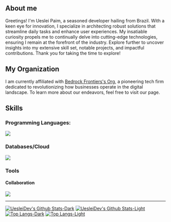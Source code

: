 <!-- Thanks for reading! -->

## About me

Greetings! I'm Ueslei Paim, a seasoned developer hailing from Brazil. With a keen eye for innovation, I specialize in architecting robust solutions that streamline daily tasks and enhance user experiences. My insatiable curiosity propels me to continually delve into cutting-edge technologies, ensuring I remain at the forefront of the industry. Explore further to uncover insights into my extensive skill set, notable projects, and impactful contributions. Thank you for taking the time to explore!

## My Organization

I am currently affiliated with [Bedrock Frontiers's Org](https://github.com/BedrockFrontiers), a pioneering tech firm dedicated to revolutionizing how businesses operate in the digital landscape. To learn more about our endeavors, feel free to visit our page.

## Skills

### Programming Languages:

<p>
  <a href="https://skillicons.dev">
    <img src="https://skillicons.dev/icons?i=c,javascript,python,bash,haxe&perline=3&theme=light" />
  </a>
</p>

### Databases/Cloud

<p>
  <a href="https://skillicons.dev">
    <img src="https://skillicons.dev/icons?i=mongodb,supabase,firebase,googlecloud&perline=3&theme=light" />
  </a>
</p>

### Tools

#### Collaboration

<p>
  <a href="https://skillicons.dev">
    <img src="https://skillicons.dev/icons?i=git,postman,github,githubactions,notion,obsidian,cloudflare,cmake&perline=3&theme=light" />
  </a>
</p>

---

[![UesleiDev's Github Stats-Dark](https://github-readme-stats.vercel.app/api?username=uesleibros&show_icons=true&show_owner=true&theme=dark#gh-dark-mode-only)](https://github.com/anuraghazra/github-readme-stats#gh-dark-mode-only)
[![UesleiDev's Github Stats-Light](https://github-readme-stats.vercel.app/api?username=uesleibros&show_icons=true&show_owner=true&theme=default#gh-light-mode-only)](https://github.com/anuraghazra/github-readme-stats#gh-light-mode-only)
[![Top Langs-Dark](https://github-readme-stats.vercel.app/api/top-langs/?username=uesleibros&layout=compact&theme=dark#gh-dark-mode-only)](https://github.com/anuraghazra/github-readme-stats#gh-dark-mode-only)
[![Top Langs-Light](https://github-readme-stats.vercel.app/api/top-langs/?username=uesleibros&layout=compact&theme=default#gh-dark-white-only)](https://github.com/anuraghazra/github-readme-stats#gh-white-mode-only)
